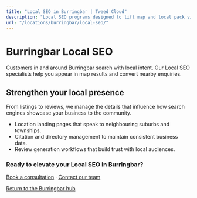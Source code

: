 ```yaml
---
title: "Local SEO in Burringbar | Tweed Cloud"
description: "Local SEO programs designed to lift map and local pack visibility for Burringbar businesses."
url: "/locations/burringbar/local-seo/"
---
```


# Burringbar Local SEO

Customers in and around Burringbar search with local intent. Our Local SEO specialists help you appear in map results and convert nearby enquiries.

## Strengthen your local presence

From listings to reviews, we manage the details that influence how search engines showcase your business to the community.

- Location landing pages that speak to neighbouring suburbs and townships.
- Citation and directory management to maintain consistent business data.
- Review generation workflows that build trust with local audiences.

### Ready to elevate your Local SEO in Burringbar?

[Book a consultation](/consultation/) · [Contact our team](/contact/)

[Return to the Burringbar hub](/locations/burringbar/)

